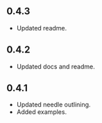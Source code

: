 ## 0.4.3
* Updated readme.

## 0.4.2
* Updated docs and readme.

## 0.4.1
* Updated needle outlining.
* Added examples.